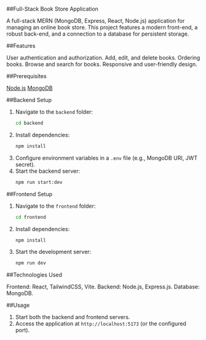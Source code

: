 ##Full-Stack Book Store Application

 A full-stack MERN (MongoDB, Express, React, Node.js) application for managing an online book store. This project features a modern front-end, a robust back-end, and a connection to a database for persistent storage.

##Features

 User authentication and authorization.
 Add, edit, and delete books.
 Ordering books.
 Browse and search for books.
 Responsive and user-friendly design.

##Prerequisites

[Node.js](https://nodejs.org/)
 [MongoDB](https://www.mongodb.com/)

##Backend Setup

1. Navigate to the `backend` folder:
    ```bash
    cd backend
    ```
2. Install dependencies:
    ```bash
    npm install
    ```
3. Configure environment variables in a `.env` file (e.g., MongoDB URI, JWT secret).
4. Start the backend server:
    ```bash
    npm run start:dev
    ```

##Frontend Setup

1. Navigate to the `frontend` folder:
    ```bash
    cd frontend
    ```
2. Install dependencies:
    ```bash
    npm install
    ```
3. Start the development server:
    ```bash
    npm run dev
    ```


##Technologies Used

Frontend: React, TailwindCSS, Vite.
Backend: Node.js, Express.js.
Database: MongoDB.

##Usage

1. Start both the backend and frontend servers.
2. Access the application at `http://localhost:5173` (or the configured port).

